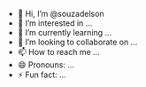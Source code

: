- 👋 Hi, I’m @souzadelson
- 👀 I’m interested in ...
- 🌱 I’m currently learning ...
- 💞️ I’m looking to collaborate on ...
- 📫 How to reach me ...
- 😄 Pronouns: ...
- ⚡ Fun fact: ...

<!---
souzadelson/souzadelson is a ✨ special ✨ repository because its `README.md` (this file) appears on your GitHub profile.
You can click the Preview link to take a look at your changes.
--->
